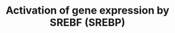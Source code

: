 ---
annotations:
- id: PW:0000753
  parent: regulatory pathway
  type: Pathway Ontology
  value: sterol regulatory element-binding protein signaling pathway
- id: PW:0000100
  parent: regulatory pathway
  type: Pathway Ontology
  value: transcription pathway
authors:
- ReactomeTeam
- Anwesha
- Mkutmon
- Egonw
description: After transiting to the nucleus SREBPs (SREBP1A/1C/2, SREBFs) bind short
  sequences, sterol regulatory elements (SREs), in the promoters of target genes (reviewed
  in Eberle et al. 2004, Weber et al. 2004). SREBPs alone are relatively weak activators
  of transcription, with SREBP1C being significantly weaker than SREBP1A or SREBP2.
  In combination with other transcription factors such as SP1 and NF-Y the SREBPs
  are much stronger activators. SREBP1C seems to more specifically target genes involved
  in fatty acid synthesis while SREBP2 seems to target genes involved in cholesterol
  synthesis (Pai et al. 1998).  View original pathway at [http://www.reactome.org/PathwayBrowser/#DIAGRAM=2426168
  Reactome].
last-edited: 2021-01-25
organisms:
- Homo sapiens
redirect_from:
- /index.php/Pathway:WP2706
- /instance/WP2706
revision: null
schema-jsonld:
- '@context': https://schema.org/
  '@id': https://wikipathways.github.io/pathways/WP2706.html
  '@type': Dataset
  creator:
    '@type': Organization
    name: WikiPathways
  description: After transiting to the nucleus SREBPs (SREBP1A/1C/2, SREBFs) bind
    short sequences, sterol regulatory elements (SREs), in the promoters of target
    genes (reviewed in Eberle et al. 2004, Weber et al. 2004). SREBPs alone are relatively
    weak activators of transcription, with SREBP1C being significantly weaker than
    SREBP1A or SREBP2. In combination with other transcription factors such as SP1
    and NF-Y the SREBPs are much stronger activators. SREBP1C seems to more specifically
    target genes involved in fatty acid synthesis while SREBP2 seems to target genes
    involved in cholesterol synthesis (Pai et al. 1998).  View original pathway at
    [http://www.reactome.org/PathwayBrowser/#DIAGRAM=2426168 Reactome].
  keywords:
  - 'AA '
  - ACACA
  - ACACA gene
  - 'ACACA gene '
  - ACACB
  - ACACB gene
  - 'ACACB gene '
  - 'ALA '
  - 'CARM1 '
  - 'CHD9 '
  - 'CREBBP '
  - CYP51A1
  - CYP51A1 gene
  - 'CYP51A1 gene '
  - Coactivator complex
  - DHCR7
  - DHCR7 gene
  - 'DHCR7 gene '
  - ELOVL6
  - ELOVL6 gene
  - 'ELOVL6 gene '
  - 'EPA '
  - FASN
  - FASN gene
  - 'FASN gene '
  - FDFT1
  - FDFT1 gene
  - 'FDFT1 gene '
  - FDPS
  - FDPS gene
  - 'FDPS gene '
  - GGPS1
  - GGPS1 gene
  - 'GGPS1 gene '
  - GPAM gene
  - 'GPAM gene '
  - GPAM(1-828)
  - 'HELZ2 '
  - HMGCR gene
  - 'HMGCR gene '
  - HMGCR-1
  - HMGCS1
  - HMGCS1 gene
  - 'HMGCS1 gene '
  - IDI1
  - IDI1 gene
  - 'IDI1 gene '
  - 'LINA '
  - LSS
  - LSS gene
  - 'LSS gene '
  - 'MED1 '
  - MTF1
  - 'MTF1 '
  - MVD
  - MVD gene
  - 'MVD gene '
  - MVK
  - MVK gene
  - 'MVK gene '
  - 'NCOA1 '
  - 'NCOA2 '
  - 'NCOA6 '
  - NF-Y
  - 'NFYA '
  - 'NFYB '
  - 'NFYC '
  - PMVK
  - PMVK gene
  - 'PMVK gene '
  - 'PPARA '
  - PPARA:RXRA
  - 'Palm '
  - 'Peroxisome Proliferator Receptor Element (PPRE) '
  - 'RXRA '
  - SC5D
  - SC5DL gene
  - 'SC5DL gene '
  - SCD
  - SCD gene
  - 'SCD gene '
  - 'SMARCD3 '
  - SP1
  - 'SP1 '
  - SQLE
  - SQLE gene
  - 'SQLE gene '
  - 'SREBF1-1(1-490) '
  - 'SREBF1-3 '
  - 'SREBF2(1-484) '
  - SREBP1A,1C dimer
  - SREBP1A,1C,2 dimer
  - SREBP1A,1C,2:ELOVL6
  - SREBP1A,1C,2:NF-Y:FDPS gene
  - SREBP1A,1C,2:NF-Y:HMGCS1 gene
  - SREBP1A,1C,2:NF-Y:SP1:FDFT1 gene
  - SREBP1A,1C,2:NF-Y:TM7SF2 gene
  - SREBP1A,1C:ACACA
  - SREBP1A,1C:ACACB
  - SREBP1A,1C:NF-Y:GPAM
  - SREBP1A,1C:NF-Y:SP1:FASN gene
  - SREBP1A,1C:SCD gene
  - SREBP1A,2 dimer
  - SREBP1A,2:LSS gene
  - SREBP1A,2:MVD gene
  - SREBP1A,2:NF-Y:HMGCR
  - SREBP1A,2:NF-Y:SC5DL
  - SREBP1A,2:NF-Y:SP1:CYP51A1 gene
  - SREBP1A,2:NF-Y:SP1:DHCR7 gene
  - SREBP1A,2:NF-Y:SP1:GGPS1 gene
  - SREBP1A,2:NF-Y:SP1:IDI1 gene
  - SREBP1A,2:NF-Y:SP1:MVK gene
  - SREBP1A,2:NF-Y:SP1:PMVK gene
  - SREBP1A,2:SQLE gene
  - 'TBL1X '
  - 'TBL1XR1 '
  - 'TGS1 '
  - TM7SF2
  - TM7SF2 gene
  - 'TM7SF2 gene '
  - 'Zn2+ '
  - dimer:12Zn2+:HMGCR
  - gene
  license: CC0
  name: Activation of gene expression by SREBF (SREBP)
seo: CreativeWork
title: Activation of gene expression by SREBF (SREBP)
wpid: WP2706
---